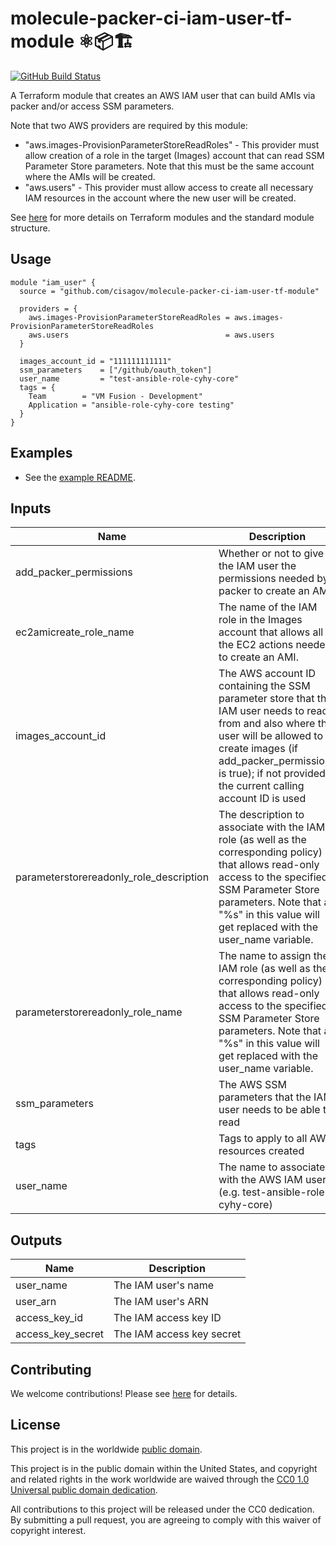 # molecule-packer-ci-iam-user-tf-module ⚛️📦🏗 #

[![GitHub Build Status](https://github.com/cisagov/molecule-packer-ci-iam-user-tf-module/workflows/build/badge.svg)](https://github.com/cisagov/molecule-packer-ci-iam-user-tf-module/actions)

A Terraform module that creates an AWS IAM user that can build AMIs via
packer and/or access SSM parameters.

Note that two AWS providers are required by this module:

* "aws.images-ProvisionParameterStoreReadRoles" - This provider must allow
  creation of a role in the target (Images) account that can read SSM
  Parameter Store parameters.  Note that this must be the same account where
  the AMIs will be created.
* "aws.users" - This provider must allow access to create all necessary IAM
  resources in the account where the new user will be created.

See [here](https://www.terraform.io/docs/modules/index.html) for more
details on Terraform modules and the standard module structure.

## Usage ##

```hcl
module "iam_user" {
  source = "github.com/cisagov/molecule-packer-ci-iam-user-tf-module"

  providers = {
    aws.images-ProvisionParameterStoreReadRoles = aws.images-ProvisionParameterStoreReadRoles
    aws.users                                   = aws.users
  }

  images_account_id = "111111111111"
  ssm_parameters    = ["/github/oauth_token"]
  user_name         = "test-ansible-role-cyhy-core"
  tags = {
    Team        = "VM Fusion - Development"
    Application = "ansible-role-cyhy-core testing"
  }
}
```

## Examples ##

* See the [example README](examples/README.md).

## Inputs ##

| Name | Description | Type | Default | Required |
|------|-------------|:----:|:-------:|:--------:|
| add_packer_permissions | Whether or not to give the IAM user the permissions needed by packer to create an AMI | bool | `false` | no |
| ec2amicreate_role_name | The name of the IAM role in the Images account that allows all of the EC2 actions needed to create an AMI. | string | `EC2AMICreate` | no |
| images_account_id | The AWS account ID containing the SSM parameter store that the IAM user needs to read from and also where the user will be allowed to create images (if add_packer_permissions is true); if not provided, the current calling account ID is used | string | ID of calling account | no |
| parameterstorereadonly_role_description | The description to associate with the IAM role (as well as the corresponding policy) that allows read-only access to the specified SSM Parameter Store parameters.  Note that a "%s" in this value will get replaced with the user_name variable. | string | `Allows read-only access to SSM Parameter Store parameters required for %s.` | no |
| parameterstorereadonly_role_name | The name to assign the IAM role (as well as the corresponding policy) that allows read-only access to the specified SSM Parameter Store parameters.  Note that a "%s" in this value will get replaced with the user_name variable. | string | `ParameterStoreReadOnly-%s` | no |
| ssm_parameters | The AWS SSM parameters that the IAM user needs to be able to read | list(string) | | yes |
| tags | Tags to apply to all AWS resources created | map(string) | `{}` | no |
| user_name | The name to associate with the AWS IAM user (e.g. test-ansible-role-cyhy-core) | string | | yes |

## Outputs ##

| Name | Description |
|------|-------------|
| user_name | The IAM user's name |
| user_arn | The IAM user's ARN |
| access_key_id | The IAM access key ID |
| access_key_secret | The IAM access key secret |

## Contributing ##

We welcome contributions!  Please see [here](CONTRIBUTING.md) for
details.

## License ##

This project is in the worldwide [public domain](LICENSE).

This project is in the public domain within the United States, and
copyright and related rights in the work worldwide are waived through
the [CC0 1.0 Universal public domain
dedication](https://creativecommons.org/publicdomain/zero/1.0/).

All contributions to this project will be released under the CC0
dedication. By submitting a pull request, you are agreeing to comply
with this waiver of copyright interest.

